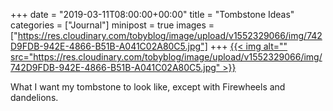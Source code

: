 +++
date = "2019-03-11T08:00:00+00:00"
title = "Tombstone Ideas"
categories = ["Journal"]
minipost = true
images = ["https://res.cloudinary.com/tobyblog/image/upload/v1552329066/img/742D9FDB-942E-4866-B51B-A041C02A80C5.jpg"]
+++
[{{< img alt="" src="https://res.cloudinary.com/tobyblog/image/upload/v1552329066/img/742D9FDB-942E-4866-B51B-A041C02A80C5.jpg" >}}](https://www.instagram.com/p/Bu2fySAn9TM/?utm_source=ig_share_sheet&igshid=1srvudvlopzvc)

What I want my tombstone to look like, except with Firewheels and dandelions.
